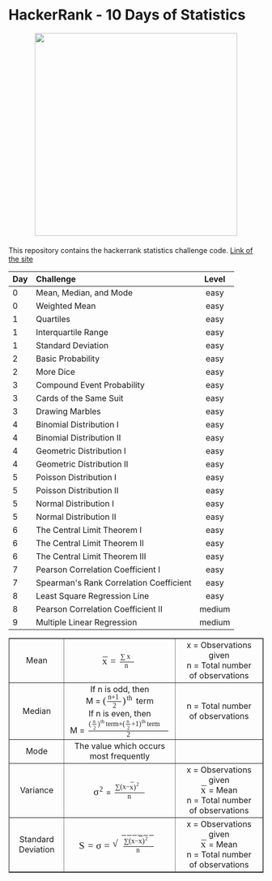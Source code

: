 # HackerRank - 10 Days of Statistics 

<div style='float: center; text-align: center; margin-bottom: 20px'>
  <a href='https://www.hackerrank.com/msgrubler' target="_blank">
  <img width="400px" src="https://blog.hackerrank.com/wp-content/uploads/2017/04/logo_HRwordmark2700x670_2-1.png" />
  </a>
</div>

This repository contains the hackerrank statistics challenge code.
[Link of the site](https://www.hackerrank.com/domains/tutorials/10-days-of-statistics)


| Day           | Challenge                               | Level |
| :------------ |:--------------------------------------- |:-----:|
| 0             | Mean, Median, and Mode                  | easy  |
| 0             | Weighted Mean                           | easy  |
| 1             | Quartiles                               | easy  |
| 1             | Interquartile Range                     | easy  |
| 1             | Standard Deviation                      | easy  |
| 2             | Basic Probability                       | easy  |
| 2             | More Dice                               | easy  |
| 3             | Compound Event Probability              | easy  |
| 3             | Cards of the Same Suit                  | easy  |
| 3             | Drawing Marbles                         | easy  |
| 4             | Binomial Distribution I                 | easy  |
| 4             | Binomial Distribution II                | easy  |
| 4             | Geometric Distribution I                | easy  |
| 4             | Geometric Distribution II               | easy  |
| 5             | Poisson Distribution I                  | easy  |
| 5             | Poisson Distribution II                 | easy  |
| 5             | Normal Distribution I                   | easy  |
| 5             | Normal Distribution II                  | easy  |
| 6             | The Central Limit Theorem I             | easy  |
| 6             | The Central Limit Theorem II            | easy  |
| 6             | The Central Limit Theorem III           | easy  |
| 7             | Pearson Correlation Coefficient I       | easy  |
| 7             | Spearman's Rank Correlation Coefficient | easy  |
| 8             | Least Square Regression Line            | easy  |
| 8             | Pearson Correlation Coefficient II      | medium|
| 9             | Multiple Linear Regression              | medium|

<div class="table-responsive"><table border="1" cellspacing="0" align="center">
<tbody align="center">
<tr>
<td>Mean</td>
<td><span class="MathJax_Preview" style="display: none;"></span><span class="MathJax" id="MathJax-Element-1-Frame" tabindex="0" style=""><nobr><span class="math" id="MathJax-Span-1" style="width: 4.374em; display: inline-block;"><span style="display: inline-block; position: relative; width: 3.555em; height: 0px; font-size: 122%;"><span style="position: absolute; clip: rect(0.932em, 1003.55em, 2.68em, -999.997em); top: -2.183em; left: 0em;"><span class="mrow" id="MathJax-Span-2"><span class="texatom" id="MathJax-Span-3"><span class="mrow" id="MathJax-Span-4"><span class="munderover" id="MathJax-Span-5"><span style="display: inline-block; position: relative; width: 0.549em; height: 0px;"><span style="position: absolute; clip: rect(3.391em, 1000.55em, 4.156em, -999.997em); top: -3.986em; left: 0em;"><span class="mi" id="MathJax-Span-6" style="font-family: MathJax_Math-italic;">x</span><span style="display: inline-block; width: 0px; height: 3.992em;"></span></span><span style="position: absolute; clip: rect(3.227em, 1000.44em, 3.609em, -999.997em); top: -4.041em; left: 0.057em;"><span class="mo" id="MathJax-Span-7" style="font-family: MathJax_Main;">¯</span><span style="display: inline-block; width: 0px; height: 3.992em;"></span></span></span></span></span></span><span class="mo" id="MathJax-Span-8" style="font-family: MathJax_Main; padding-left: 0.276em;">=</span><span class="mfrac" id="MathJax-Span-9" style="padding-left: 0.276em;"><span style="display: inline-block; position: relative; width: 1.423em; height: 0px; margin-right: 0.112em; margin-left: 0.112em;"><span style="position: absolute; clip: rect(3.281em, 1001.26em, 4.32em, -999.997em); top: -4.587em; left: 50%; margin-left: -0.653em;"><span class="mrow" id="MathJax-Span-10"><span class="mo" id="MathJax-Span-11" style="font-size: 70.7%; font-family: MathJax_Size1; vertical-align: 0em;">∑</span><span class="mi" id="MathJax-Span-12" style="font-size: 70.7%; font-family: MathJax_Math-italic; padding-left: 0.221em;">x</span></span><span style="display: inline-block; width: 0px; height: 3.992em;"></span></span><span style="position: absolute; clip: rect(3.5em, 1000.44em, 4.156em, -999.997em); top: -3.658em; left: 50%; margin-left: -0.216em;"><span class="mi" id="MathJax-Span-13" style="font-size: 70.7%; font-family: MathJax_Math-italic;">n</span><span style="display: inline-block; width: 0px; height: 3.992em;"></span></span><span style="position: absolute; clip: rect(0.877em, 1001.42em, 1.26em, -999.997em); top: -1.309em; left: 0em;"><span style="display: inline-block; overflow: hidden; vertical-align: 0em; border-top: 1.3px solid; width: 1.423em; height: 0px;"></span><span style="display: inline-block; width: 0px; height: 1.096em;"></span></span></span></span></span><span style="display: inline-block; width: 0px; height: 2.189em;"></span></span></span><span style="display: inline-block; overflow: hidden; vertical-align: -0.463em; border-left: 0px solid; width: 0px; height: 1.937em;"></span></span></nobr></span><script type="math/tex" id="MathJax-Element-1">\bar{x}=\frac{\sum x}{n}</script></td>
<td>x = Observations given<br>
n = Total number of&nbsp;observations</td>
</tr>
<tr>
<td>Median</td>
<td>If n is odd, then<br>
M = <span class="content_latex"><span class="MathJax_Preview" style="display: none;"></span><span class="MathJax" id="MathJax-Element-2-Frame" tabindex="0" style=""><nobr><span class="math" id="MathJax-Span-14" style="width: 2.954em; display: inline-block;"><span style="display: inline-block; position: relative; width: 2.407em; height: 0px; font-size: 122%;"><span style="position: absolute; clip: rect(1.096em, 1002.3em, 2.735em, -999.997em); top: -2.183em; left: 0em;"><span class="mrow" id="MathJax-Span-15"><span class="mo" id="MathJax-Span-16" style="font-family: MathJax_Main;">(</span><span class="mfrac" id="MathJax-Span-17"><span style="display: inline-block; position: relative; width: 1.423em; height: 0px; margin-right: 0.112em; margin-left: 0.112em;"><span style="position: absolute; clip: rect(3.336em, 1001.26em, 4.21em, -999.997em); top: -4.478em; left: 50%; margin-left: -0.653em;"><span class="mrow" id="MathJax-Span-18"><span class="mi" id="MathJax-Span-19" style="font-size: 70.7%; font-family: MathJax_Math-italic;">n</span><span class="mo" id="MathJax-Span-20" style="font-size: 70.7%; font-family: MathJax_Main;">+</span><span class="mn" id="MathJax-Span-21" style="font-size: 70.7%; font-family: MathJax_Main;">1</span></span><span style="display: inline-block; width: 0px; height: 3.992em;"></span></span><span style="position: absolute; clip: rect(3.336em, 1000.33em, 4.156em, -999.997em); top: -3.604em; left: 50%; margin-left: -0.161em;"><span class="mn" id="MathJax-Span-22" style="font-size: 70.7%; font-family: MathJax_Main;">2</span><span style="display: inline-block; width: 0px; height: 3.992em;"></span></span><span style="position: absolute; clip: rect(0.877em, 1001.42em, 1.26em, -999.997em); top: -1.309em; left: 0em;"><span style="display: inline-block; overflow: hidden; vertical-align: 0em; border-top: 1.3px solid; width: 1.423em; height: 0px;"></span><span style="display: inline-block; width: 0px; height: 1.096em;"></span></span></span></span><span class="mo" id="MathJax-Span-23" style="font-family: MathJax_Main;">)</span></span><span style="display: inline-block; width: 0px; height: 2.189em;"></span></span></span><span style="display: inline-block; overflow: hidden; vertical-align: -0.53em; border-left: 0px solid; width: 0px; height: 1.737em;"></span></span></nobr></span><script type="math/tex" id="MathJax-Element-2">(\frac{n+1}{2})</script></span><span class="MathJax_Preview" style="display: none;"></span><span class="MathJax" id="MathJax-Element-3-Frame" tabindex="0" style=""><nobr><span class="math" id="MathJax-Span-24" style="width: 0.877em; display: inline-block;"><span style="display: inline-block; position: relative; width: 0.713em; height: 0px; font-size: 122%;"><span style="position: absolute; clip: rect(1.15em, 1000.71em, 2.352em, -999.997em); top: -2.183em; left: 0em;"><span class="mrow" id="MathJax-Span-25"><span class="msubsup" id="MathJax-Span-26"><span style="display: inline-block; position: relative; width: 0.713em; height: 0px;"><span style="position: absolute; clip: rect(3.828em, 1000em, 4.156em, -999.997em); top: -3.986em; left: 0em;"><span class="mi" id="MathJax-Span-27"></span><span style="display: inline-block; width: 0px; height: 3.992em;"></span></span><span style="position: absolute; top: -4.369em; left: 0em;"><span class="texatom" id="MathJax-Span-28"><span class="mrow" id="MathJax-Span-29"><span class="mi" id="MathJax-Span-30" style="font-size: 70.7%; font-family: MathJax_Math-italic;">t</span><span class="mi" id="MathJax-Span-31" style="font-size: 70.7%; font-family: MathJax_Math-italic;">h</span></span></span><span style="display: inline-block; width: 0px; height: 3.992em;"></span></span></span></span></span><span style="display: inline-block; width: 0px; height: 2.189em;"></span></span></span><span style="display: inline-block; overflow: hidden; vertical-align: -0.063em; border-left: 0px solid; width: 0px; height: 1.203em;"></span></span></nobr></span><script type="math/tex" id="MathJax-Element-3">^{th}</script> term<br>
If n is even, then<br>
M = <span class="content_latex"><span class="MathJax_Preview" style="display: none;"></span><span class="MathJax" id="MathJax-Element-4-Frame" tabindex="0" style=""><nobr><span class="math" id="MathJax-Span-32" style="width: 10.167em; display: inline-block;"><span style="display: inline-block; position: relative; width: 8.309em; height: 0px; font-size: 122%;"><span style="position: absolute; clip: rect(0.604em, 1008.31em, 2.735em, -999.997em); top: -2.183em; left: 0em;"><span class="mrow" id="MathJax-Span-33"><span class="mfrac" id="MathJax-Span-34"><span style="display: inline-block; position: relative; width: 8.09em; height: 0px; margin-right: 0.112em; margin-left: 0.112em;"><span style="position: absolute; clip: rect(3.117em, 1007.98em, 4.484em, -999.997em); top: -4.697em; left: 50%; margin-left: -3.986em;"><span class="mrow" id="MathJax-Span-35"><span class="mo" id="MathJax-Span-36" style="font-size: 70.7%; font-family: MathJax_Main;">(</span><span class="mfrac" id="MathJax-Span-37"><span style="display: inline-block; position: relative; width: 0.44em; height: 0px; margin-right: 0.112em; margin-left: 0.112em;"><span style="position: absolute; clip: rect(3.609em, 1000.28em, 4.156em, -999.997em); top: -4.314em; left: 50%; margin-left: -0.161em;"><span class="mi" id="MathJax-Span-38" style="font-size: 50%; font-family: MathJax_Math-italic;">n</span><span style="display: inline-block; width: 0px; height: 3.992em;"></span></span><span style="position: absolute; clip: rect(3.5em, 1000.22em, 4.156em, -999.997em); top: -3.658em; left: 50%; margin-left: -0.107em;"><span class="mn" id="MathJax-Span-39" style="font-size: 50%; font-family: MathJax_Main;">2</span><span style="display: inline-block; width: 0px; height: 3.992em;"></span></span><span style="position: absolute; clip: rect(0.877em, 1000.44em, 1.26em, -999.997em); top: -1.254em; left: 0em;"><span style="display: inline-block; overflow: hidden; vertical-align: 0em; border-top: 1.3px solid; width: 0.44em; height: 0px;"></span><span style="display: inline-block; width: 0px; height: 1.096em;"></span></span></span></span><span class="msubsup" id="MathJax-Span-40"><span style="display: inline-block; position: relative; width: 0.822em; height: 0px;"><span style="position: absolute; clip: rect(3.281em, 1000.22em, 4.32em, -999.997em); top: -3.986em; left: 0em;"><span class="mo" id="MathJax-Span-41" style="font-size: 70.7%; font-family: MathJax_Main;">)</span><span style="display: inline-block; width: 0px; height: 3.992em;"></span></span><span style="position: absolute; top: -4.314em; left: 0.276em;"><span class="texatom" id="MathJax-Span-42"><span class="mrow" id="MathJax-Span-43"><span class="mi" id="MathJax-Span-44" style="font-size: 50%; font-family: MathJax_Math-italic;">t</span><span class="mi" id="MathJax-Span-45" style="font-size: 50%; font-family: MathJax_Math-italic;">h</span></span></span><span style="display: inline-block; width: 0px; height: 3.992em;"></span></span></span></span><span class="mi" id="MathJax-Span-46" style="font-size: 70.7%; font-family: MathJax_Math-italic;">t</span><span class="mi" id="MathJax-Span-47" style="font-size: 70.7%; font-family: MathJax_Math-italic;">e</span><span class="mi" id="MathJax-Span-48" style="font-size: 70.7%; font-family: MathJax_Math-italic;">r</span><span class="mi" id="MathJax-Span-49" style="font-size: 70.7%; font-family: MathJax_Math-italic;">m</span><span class="mo" id="MathJax-Span-50" style="font-size: 70.7%; font-family: MathJax_Main;">+</span><span class="mo" id="MathJax-Span-51" style="font-size: 70.7%; font-family: MathJax_Main;">(</span><span class="mfrac" id="MathJax-Span-52"><span style="display: inline-block; position: relative; width: 0.44em; height: 0px; margin-right: 0.112em; margin-left: 0.112em;"><span style="position: absolute; clip: rect(3.609em, 1000.28em, 4.156em, -999.997em); top: -4.314em; left: 50%; margin-left: -0.161em;"><span class="mi" id="MathJax-Span-53" style="font-size: 50%; font-family: MathJax_Math-italic;">n</span><span style="display: inline-block; width: 0px; height: 3.992em;"></span></span><span style="position: absolute; clip: rect(3.5em, 1000.22em, 4.156em, -999.997em); top: -3.658em; left: 50%; margin-left: -0.107em;"><span class="mn" id="MathJax-Span-54" style="font-size: 50%; font-family: MathJax_Main;">2</span><span style="display: inline-block; width: 0px; height: 3.992em;"></span></span><span style="position: absolute; clip: rect(0.877em, 1000.44em, 1.26em, -999.997em); top: -1.254em; left: 0em;"><span style="display: inline-block; overflow: hidden; vertical-align: 0em; border-top: 1.3px solid; width: 0.44em; height: 0px;"></span><span style="display: inline-block; width: 0px; height: 1.096em;"></span></span></span></span><span class="mo" id="MathJax-Span-55" style="font-size: 70.7%; font-family: MathJax_Main;">+</span><span class="mn" id="MathJax-Span-56" style="font-size: 70.7%; font-family: MathJax_Main;">1</span><span class="msubsup" id="MathJax-Span-57"><span style="display: inline-block; position: relative; width: 0.822em; height: 0px;"><span style="position: absolute; clip: rect(3.281em, 1000.22em, 4.32em, -999.997em); top: -3.986em; left: 0em;"><span class="mo" id="MathJax-Span-58" style="font-size: 70.7%; font-family: MathJax_Main;">)</span><span style="display: inline-block; width: 0px; height: 3.992em;"></span></span><span style="position: absolute; top: -4.314em; left: 0.276em;"><span class="texatom" id="MathJax-Span-59"><span class="mrow" id="MathJax-Span-60"><span class="mi" id="MathJax-Span-61" style="font-size: 50%; font-family: MathJax_Math-italic;">t</span><span class="mi" id="MathJax-Span-62" style="font-size: 50%; font-family: MathJax_Math-italic;">h</span></span></span><span style="display: inline-block; width: 0px; height: 3.992em;"></span></span></span></span><span class="mi" id="MathJax-Span-63" style="font-size: 70.7%; font-family: MathJax_Math-italic;">t</span><span class="mi" id="MathJax-Span-64" style="font-size: 70.7%; font-family: MathJax_Math-italic;">e</span><span class="mi" id="MathJax-Span-65" style="font-size: 70.7%; font-family: MathJax_Math-italic;">r</span><span class="mi" id="MathJax-Span-66" style="font-size: 70.7%; font-family: MathJax_Math-italic;">m</span></span><span style="display: inline-block; width: 0px; height: 3.992em;"></span></span><span style="position: absolute; clip: rect(3.336em, 1000.33em, 4.156em, -999.997em); top: -3.604em; left: 50%; margin-left: -0.161em;"><span class="mn" id="MathJax-Span-67" style="font-size: 70.7%; font-family: MathJax_Main;">2</span><span style="display: inline-block; width: 0px; height: 3.992em;"></span></span><span style="position: absolute; clip: rect(0.877em, 1008.09em, 1.26em, -999.997em); top: -1.309em; left: 0em;"><span style="display: inline-block; overflow: hidden; vertical-align: 0em; border-top: 1.3px solid; width: 8.09em; height: 0px;"></span><span style="display: inline-block; width: 0px; height: 1.096em;"></span></span></span></span></span><span style="display: inline-block; width: 0px; height: 2.189em;"></span></span></span><span style="display: inline-block; overflow: hidden; vertical-align: -0.53em; border-left: 0px solid; width: 0px; height: 2.337em;"></span></span></nobr></span><script type="math/tex" id="MathJax-Element-4">\frac{(\frac{n}{2})^{th}term+(\frac{n}{2}+1)^{th}term}{2}</script></span></td>
<td>n = Total number of&nbsp;observations</td>
</tr>
<tr>
<td>Mode</td>
<td>The value which occurs most frequently</td>
<td></td>
</tr>
<tr>
<td>Variance</td>
<td class=""><span class="MathJax_Preview" style="display: none;"></span><span class="MathJax" id="MathJax-Element-5-Frame" tabindex="0" style=""><nobr><span class="math" id="MathJax-Span-68" style="width: 1.26em; display: inline-block;"><span style="display: inline-block; position: relative; width: 1.041em; height: 0px; font-size: 122%;"><span style="position: absolute; clip: rect(1.205em, 1001.04em, 2.352em, -999.997em); top: -2.183em; left: 0em;"><span class="mrow" id="MathJax-Span-69"><span class="msubsup" id="MathJax-Span-70"><span style="display: inline-block; position: relative; width: 1.041em; height: 0px;"><span style="position: absolute; clip: rect(3.391em, 1000.55em, 4.156em, -999.997em); top: -3.986em; left: 0em;"><span class="mi" id="MathJax-Span-71" style="font-family: MathJax_Math-italic;">σ<span style="display: inline-block; overflow: hidden; height: 1px; width: 0.003em;"></span></span><span style="display: inline-block; width: 0px; height: 3.992em;"></span></span><span style="position: absolute; top: -4.369em; left: 0.604em;"><span class="texatom" id="MathJax-Span-72"><span class="mrow" id="MathJax-Span-73"><span class="mn" id="MathJax-Span-74" style="font-size: 70.7%; font-family: MathJax_Main;">2</span></span></span><span style="display: inline-block; width: 0px; height: 3.992em;"></span></span></span></span></span><span style="display: inline-block; width: 0px; height: 2.189em;"></span></span></span><span style="display: inline-block; overflow: hidden; vertical-align: -0.063em; border-left: 0px solid; width: 0px; height: 1.137em;"></span></span></nobr></span><script type="math/tex" id="MathJax-Element-5">\sigma ^{2}</script> = <span class="content_latex"><span class="MathJax_Preview" style="display: none;"></span><span class="MathJax" id="MathJax-Element-6-Frame" tabindex="0" style=""><nobr><span class="math" id="MathJax-Span-75" style="width: 4.046em; display: inline-block;"><span style="display: inline-block; position: relative; width: 3.281em; height: 0px; font-size: 122%;"><span style="position: absolute; clip: rect(0.768em, 1003.28em, 2.68em, -999.997em); top: -2.183em; left: 0em;"><span class="mrow" id="MathJax-Span-76"><span class="mfrac" id="MathJax-Span-77"><span style="display: inline-block; position: relative; width: 3.063em; height: 0px; margin-right: 0.112em; margin-left: 0.112em;"><span style="position: absolute; clip: rect(3.172em, 1002.95em, 4.32em, -999.997em); top: -4.587em; left: 50%; margin-left: -1.473em;"><span class="mrow" id="MathJax-Span-78"><span class="mo" id="MathJax-Span-79" style="font-size: 70.7%; font-family: MathJax_Size1; vertical-align: 0em;">∑</span><span class="mo" id="MathJax-Span-80" style="font-size: 70.7%; font-family: MathJax_Main;">(</span><span class="mi" id="MathJax-Span-81" style="font-size: 70.7%; font-family: MathJax_Math-italic;">x</span><span class="mo" id="MathJax-Span-82" style="font-size: 70.7%; font-family: MathJax_Main;">−</span><span class="texatom" id="MathJax-Span-83"><span class="mrow" id="MathJax-Span-84"><span class="munderover" id="MathJax-Span-85"><span style="display: inline-block; position: relative; width: 0.385em; height: 0px;"><span style="position: absolute; clip: rect(3.391em, 1000.38em, 4.156em, -999.997em); top: -3.986em; left: 0em;"><span class="mi" id="MathJax-Span-86" style="font-size: 70.7%; font-family: MathJax_Math-italic;">x</span><span style="display: inline-block; width: 0px; height: 3.992em;"></span></span><span style="position: absolute; clip: rect(3.391em, 1000.33em, 3.773em, -999.997em); top: -4.15em; left: 0.057em;"><span class="mo" id="MathJax-Span-87" style="font-size: 70.7%; font-family: MathJax_Main;">¯</span><span style="display: inline-block; width: 0px; height: 3.992em;"></span></span></span></span></span></span><span class="msubsup" id="MathJax-Span-88"><span style="display: inline-block; position: relative; width: 0.604em; height: 0px;"><span style="position: absolute; clip: rect(3.281em, 1000.22em, 4.32em, -999.997em); top: -3.986em; left: 0em;"><span class="mo" id="MathJax-Span-89" style="font-size: 70.7%; font-family: MathJax_Main;">)</span><span style="display: inline-block; width: 0px; height: 3.992em;"></span></span><span style="position: absolute; top: -4.314em; left: 0.276em;"><span class="texatom" id="MathJax-Span-90"><span class="mrow" id="MathJax-Span-91"><span class="mn" id="MathJax-Span-92" style="font-size: 50%; font-family: MathJax_Main;">2</span></span></span><span style="display: inline-block; width: 0px; height: 3.992em;"></span></span></span></span></span><span style="display: inline-block; width: 0px; height: 3.992em;"></span></span><span style="position: absolute; clip: rect(3.5em, 1000.44em, 4.156em, -999.997em); top: -3.658em; left: 50%; margin-left: -0.216em;"><span class="mi" id="MathJax-Span-93" style="font-size: 70.7%; font-family: MathJax_Math-italic;">n</span><span style="display: inline-block; width: 0px; height: 3.992em;"></span></span><span style="position: absolute; clip: rect(0.877em, 1003.06em, 1.26em, -999.997em); top: -1.309em; left: 0em;"><span style="display: inline-block; overflow: hidden; vertical-align: 0em; border-top: 1.3px solid; width: 3.063em; height: 0px;"></span><span style="display: inline-block; width: 0px; height: 1.096em;"></span></span></span></span></span><span style="display: inline-block; width: 0px; height: 2.189em;"></span></span></span><span style="display: inline-block; overflow: hidden; vertical-align: -0.463em; border-left: 0px solid; width: 0px; height: 2.137em;"></span></span></nobr></span><script type="math/tex" id="MathJax-Element-6">\frac{\sum (x-\bar{x})^{2}}{n}</script></span></td>
<td>x = Observations given<br>
<span class="MathJax_Preview" style="display: none;"></span><span class="MathJax" id="MathJax-Element-7-Frame" tabindex="0" style=""><nobr><span class="math" id="MathJax-Span-94" style="width: 0.713em; display: inline-block;"><span style="display: inline-block; position: relative; width: 0.549em; height: 0px; font-size: 122%;"><span style="position: absolute; clip: rect(1.423em, 1000.5em, 2.352em, -999.997em); top: -2.183em; left: 0em;"><span class="mrow" id="MathJax-Span-95"><span class="texatom" id="MathJax-Span-96"><span class="mrow" id="MathJax-Span-97"><span class="munderover" id="MathJax-Span-98"><span style="display: inline-block; position: relative; width: 0.549em; height: 0px;"><span style="position: absolute; clip: rect(3.391em, 1000.55em, 4.156em, -999.997em); top: -3.986em; left: 0em;"><span class="mi" id="MathJax-Span-99" style="font-family: MathJax_Math-italic;">x</span><span style="display: inline-block; width: 0px; height: 3.992em;"></span></span><span style="position: absolute; clip: rect(3.227em, 1000.44em, 3.609em, -999.997em); top: -4.041em; left: 0.057em;"><span class="mo" id="MathJax-Span-100" style="font-family: MathJax_Main;">¯</span><span style="display: inline-block; width: 0px; height: 3.992em;"></span></span></span></span></span></span></span><span style="display: inline-block; width: 0px; height: 2.189em;"></span></span></span><span style="display: inline-block; overflow: hidden; vertical-align: -0.063em; border-left: 0px solid; width: 0px; height: 0.937em;"></span></span></nobr></span><script type="math/tex" id="MathJax-Element-7">\bar{x}</script> = Mean<br>
n = Total number of&nbsp;observations</td>
</tr>
<tr>
<td>Standard Deviation</td>
<td><span class="MathJax_Preview" style="display: none;"></span><span class="MathJax" id="MathJax-Element-8-Frame" tabindex="0" style=""><nobr><span class="math" id="MathJax-Span-101" style="width: 10.112em; display: inline-block;"><span style="display: inline-block; position: relative; width: 8.254em; height: 0px; font-size: 122%;"><span style="position: absolute; clip: rect(0.658em, 1008.25em, 2.79em, -999.997em); top: -2.183em; left: 0em;"><span class="mrow" id="MathJax-Span-102"><span class="mi" id="MathJax-Span-103" style="font-family: MathJax_Math-italic;">S<span style="display: inline-block; overflow: hidden; height: 1px; width: 0.057em;"></span></span><span class="mo" id="MathJax-Span-104" style="font-family: MathJax_Main; padding-left: 0.276em;">=</span><span class="mi" id="MathJax-Span-105" style="font-family: MathJax_Math-italic; padding-left: 0.276em;">σ<span style="display: inline-block; overflow: hidden; height: 1px; width: 0.003em;"></span></span><span class="mo" id="MathJax-Span-106" style="font-family: MathJax_Main; padding-left: 0.276em;">=</span><span class="msqrt" id="MathJax-Span-107" style="padding-left: 0.276em;"><span style="display: inline-block; position: relative; width: 4.374em; height: 0px;"><span style="position: absolute; clip: rect(2.571em, 1003.34em, 4.484em, -999.997em); top: -3.986em; left: 0.986em;"><span class="mrow" id="MathJax-Span-108"><span class="mfrac" id="MathJax-Span-109"><span style="display: inline-block; position: relative; width: 3.063em; height: 0px; margin-right: 0.112em; margin-left: 0.112em;"><span style="position: absolute; clip: rect(3.172em, 1002.95em, 4.32em, -999.997em); top: -4.587em; left: 50%; margin-left: -1.473em;"><span class="mrow" id="MathJax-Span-110"><span class="mo" id="MathJax-Span-111" style="font-size: 70.7%; font-family: MathJax_Size1; vertical-align: 0em;">∑</span><span class="mo" id="MathJax-Span-112" style="font-size: 70.7%; font-family: MathJax_Main;">(</span><span class="mi" id="MathJax-Span-113" style="font-size: 70.7%; font-family: MathJax_Math-italic;">x</span><span class="mo" id="MathJax-Span-114" style="font-size: 70.7%; font-family: MathJax_Main;">−</span><span class="texatom" id="MathJax-Span-115"><span class="mrow" id="MathJax-Span-116"><span class="munderover" id="MathJax-Span-117"><span style="display: inline-block; position: relative; width: 0.385em; height: 0px;"><span style="position: absolute; clip: rect(3.391em, 1000.38em, 4.156em, -999.997em); top: -3.986em; left: 0em;"><span class="mi" id="MathJax-Span-118" style="font-size: 70.7%; font-family: MathJax_Math-italic;">x</span><span style="display: inline-block; width: 0px; height: 3.992em;"></span></span><span style="position: absolute; clip: rect(3.391em, 1000.33em, 3.773em, -999.997em); top: -4.15em; left: 0.057em;"><span class="mo" id="MathJax-Span-119" style="font-size: 70.7%; font-family: MathJax_Main;">¯</span><span style="display: inline-block; width: 0px; height: 3.992em;"></span></span></span></span></span></span><span class="msubsup" id="MathJax-Span-120"><span style="display: inline-block; position: relative; width: 0.604em; height: 0px;"><span style="position: absolute; clip: rect(3.281em, 1000.22em, 4.32em, -999.997em); top: -3.986em; left: 0em;"><span class="mo" id="MathJax-Span-121" style="font-size: 70.7%; font-family: MathJax_Main;">)</span><span style="display: inline-block; width: 0px; height: 3.992em;"></span></span><span style="position: absolute; top: -4.314em; left: 0.276em;"><span class="texatom" id="MathJax-Span-122"><span class="mrow" id="MathJax-Span-123"><span class="mn" id="MathJax-Span-124" style="font-size: 50%; font-family: MathJax_Main;">2</span></span></span><span style="display: inline-block; width: 0px; height: 3.992em;"></span></span></span></span></span><span style="display: inline-block; width: 0px; height: 3.992em;"></span></span><span style="position: absolute; clip: rect(3.5em, 1000.44em, 4.156em, -999.997em); top: -3.658em; left: 50%; margin-left: -0.216em;"><span class="mi" id="MathJax-Span-125" style="font-size: 70.7%; font-family: MathJax_Math-italic;">n</span><span style="display: inline-block; width: 0px; height: 3.992em;"></span></span><span style="position: absolute; clip: rect(0.877em, 1003.06em, 1.26em, -999.997em); top: -1.309em; left: 0em;"><span style="display: inline-block; overflow: hidden; vertical-align: 0em; border-top: 1.3px solid; width: 3.063em; height: 0px;"></span><span style="display: inline-block; width: 0px; height: 1.096em;"></span></span></span></span></span><span style="display: inline-block; width: 0px; height: 3.992em;"></span></span><span style="position: absolute; clip: rect(3.555em, 1003.34em, 3.937em, -999.997em); top: -5.025em; left: 0.986em;"><span style="display: inline-block; position: relative; width: 3.336em; height: 0px;"><span style="position: absolute; font-family: MathJax_Main; top: -3.986em; left: -0.107em;">−<span style="display: inline-block; width: 0px; height: 3.992em;"></span></span><span style="position: absolute; font-family: MathJax_Main; top: -3.986em; left: 2.68em;">−<span style="display: inline-block; width: 0px; height: 3.992em;"></span></span><span style="font-family: MathJax_Main; position: absolute; top: -3.986em; left: 0.44em;">−<span style="display: inline-block; width: 0px; height: 3.992em;"></span></span><span style="font-family: MathJax_Main; position: absolute; top: -3.986em; left: 0.986em;">−<span style="display: inline-block; width: 0px; height: 3.992em;"></span></span><span style="font-family: MathJax_Main; position: absolute; top: -3.986em; left: 1.533em;">−<span style="display: inline-block; width: 0px; height: 3.992em;"></span></span><span style="font-family: MathJax_Main; position: absolute; top: -3.986em; left: 2.079em;">−<span style="display: inline-block; width: 0px; height: 3.992em;"></span></span></span><span style="display: inline-block; width: 0px; height: 3.992em;"></span></span><span style="position: absolute; clip: rect(2.68em, 1001.04em, 4.811em, -999.997em); top: -4.205em; left: 0em;"><span style="font-family: MathJax_Size2;">√</span><span style="display: inline-block; width: 0px; height: 3.992em;"></span></span></span></span></span><span style="display: inline-block; width: 0px; height: 2.189em;"></span></span></span><span style="display: inline-block; overflow: hidden; vertical-align: -0.597em; border-left: 0px solid; width: 0px; height: 2.337em;"></span></span></nobr></span><script type="math/tex" id="MathJax-Element-8">S = \sigma = \sqrt{\frac{\sum (x-\bar{x})^{2}}{n}}</script></td>
<td>x = Observations given<br>
<span class="MathJax_Preview" style="display: none;"></span><span class="MathJax" id="MathJax-Element-9-Frame" tabindex="0" style=""><nobr><span class="math" id="MathJax-Span-126" style="width: 0.713em; display: inline-block;"><span style="display: inline-block; position: relative; width: 0.549em; height: 0px; font-size: 122%;"><span style="position: absolute; clip: rect(1.423em, 1000.5em, 2.352em, -999.997em); top: -2.183em; left: 0em;"><span class="mrow" id="MathJax-Span-127"><span class="texatom" id="MathJax-Span-128"><span class="mrow" id="MathJax-Span-129"><span class="munderover" id="MathJax-Span-130"><span style="display: inline-block; position: relative; width: 0.549em; height: 0px;"><span style="position: absolute; clip: rect(3.391em, 1000.55em, 4.156em, -999.997em); top: -3.986em; left: 0em;"><span class="mi" id="MathJax-Span-131" style="font-family: MathJax_Math-italic;">x</span><span style="display: inline-block; width: 0px; height: 3.992em;"></span></span><span style="position: absolute; clip: rect(3.227em, 1000.44em, 3.609em, -999.997em); top: -4.041em; left: 0.057em;"><span class="mo" id="MathJax-Span-132" style="font-family: MathJax_Main;">¯</span><span style="display: inline-block; width: 0px; height: 3.992em;"></span></span></span></span></span></span></span><span style="display: inline-block; width: 0px; height: 2.189em;"></span></span></span><span style="display: inline-block; overflow: hidden; vertical-align: -0.063em; border-left: 0px solid; width: 0px; height: 0.937em;"></span></span></nobr></span><script type="math/tex" id="MathJax-Element-9">\bar{x}</script> = Mean<br>
n = Total number of&nbsp;observations</td>
</tr>
</tbody>
</table></div>
